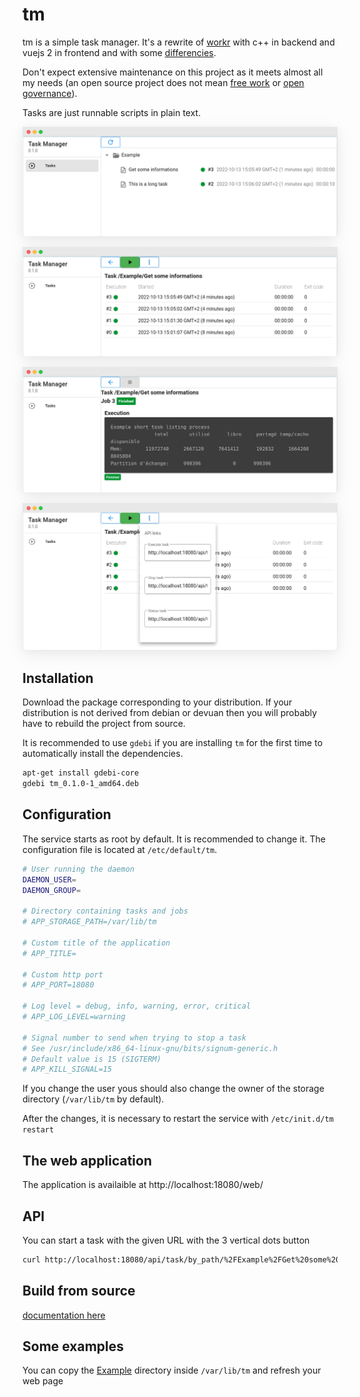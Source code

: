 # tm

tm is a simple task manager. It's a rewrite of [workr](https://github.com/sirikon/workr) with c++ in backend and vuejs 2 in frontend and with some [differencies](./doc/Workr.md).

Don't expect extensive maintenance on this project as it meets almost all my needs (an open source project does not mean [free work](https://raccoon.onyxbits.de/blog/bugreport-free-support/) or [open governance](https://words.werd.io/open-source-does-not-mean-open-governance-8ab751136106)).

Tasks are just runnable scripts in plain text.

<p align="center" >
    <img src="./doc/TaskList.png" style="box-shadow: rgba(17, 17, 26, 0.05) 0px 4px 16px, rgba(17, 17, 26, 0.05) 0px 8px 32px;">
</p>
<p align="center">
    <img src="./doc/TaskView.png" style="box-shadow: rgba(17, 17, 26, 0.05) 0px 4px 16px, rgba(17, 17, 26, 0.05) 0px 8px 32px;">
</p>
<p align="center">
    <img src="./doc/JobView.png" style="box-shadow: rgba(17, 17, 26, 0.05) 0px 4px 16px, rgba(17, 17, 26, 0.05) 0px 8px 32px;">
</p>
<p align="center">
    <img src="./doc/API.png" style="box-shadow: rgba(17, 17, 26, 0.05) 0px 4px 16px, rgba(17, 17, 26, 0.05) 0px 8px 32px;">
</p>

## Installation

Download the package corresponding to your distribution. If your distribution is not derived from debian or devuan then you will probably have to rebuild the project from source.

It is recommended to use `gdebi` if you are installing `tm` for the first time to automatically install the dependencies.

```sh
apt-get install gdebi-core
gdebi tm_0.1.0-1_amd64.deb

```

## Configuration

The service starts as root by default. It is recommended to change it.
The configuration file is located at `/etc/default/tm`.

```sh
# User running the daemon
DAEMON_USER=
DAEMON_GROUP=

# Directory containing tasks and jobs
# APP_STORAGE_PATH=/var/lib/tm

# Custom title of the application
# APP_TITLE=

# Custom http port
# APP_PORT=18080

# Log level = debug, info, warning, error, critical
# APP_LOG_LEVEL=warning

# Signal number to send when trying to stop a task
# See /usr/include/x86_64-linux-gnu/bits/signum-generic.h
# Default value is 15 (SIGTERM)
# APP_KILL_SIGNAL=15
```

If you change the user yous should also change the owner of the storage directory (`/var/lib/tm` by default).

After the changes, it is necessary to restart the service with `/etc/init.d/tm restart`

## The web application

The application is availaible at http://localhost:18080/web/

## API

You can start a task with the given URL with the 3 vertical dots button 

```sh
curl http://localhost:18080/api/task/by_path/%2FExample%2FGet%20some%20informations/execute
```

## Build from source

[documentation here](./doc/Build.md)

## Some examples

You can copy the [Example](./doc/Example) directory inside `/var/lib/tm` and refresh your web page
